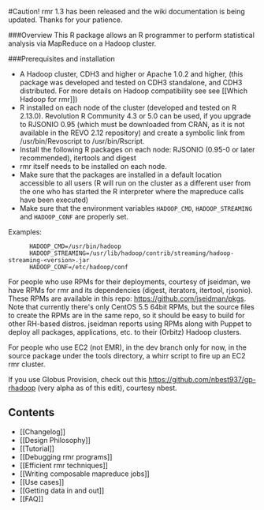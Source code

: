 #Caution!
rmr 1.3 has been released and the wiki documentation is being updated. Thanks for your patience.

###Overview
This R package allows an R programmer to perform statistical analysis via MapReduce on a Hadoop cluster. 

###Prerequisites and installation
* A Hadoop cluster, CDH3 and higher or Apache 1.0.2 and higher,  (this package was developed and tested on CDH3 standalone, and CDH3 distributed. For more details on Hadoop compatibility see see [[Which Hadoop for rmr]])
* R installed on each node of the cluster (developed and tested on R 2.13.0). Revolution R Community 4.3 or 5.0 can be used, if you upgrade to RJSONIO 0.95 (which must be downloaded from CRAN, as it is not available in the REVO 2.12 repository) and create a symbolic link from /usr/bin/Revoscript to /usr/bin/Rscript.
* Install the following R packages on each node: RJSONIO (0.95-0 or later recommended), itertools and digest
* rmr itself needs to be installed on each node.
* Make sure that the packages are installed in a default location accessible to all users (R will run on the cluster as a different user from the one who has started the R interpreter where the mapreduce calls have been executed)
* Make sure that the environment variables `HADOOP_CMD`,  `HADOOP_STREAMING` and `HADOOP_CONF` are properly set.
  
Examples:

```
      HADOOP_CMD=/usr/bin/hadoop
      HADOOP_STREAMING=/usr/lib/hadoop/contrib/streaming/hadoop-streaming-<version>.jar  
      HADOOP_CONF=/etc/hadoop/conf
```

For people who use RPMs for their deployments, courtesy of jseidman, we have RPMs for rmr and its dependencies (digest, iterators, itertool, rjsonio). These RPMs are available in this repo: https://github.com/jseidman/pkgs. Note that currently there's only CentOS 5.5 64bit RPMs, but the source files to create the RPMs are in the same repo, so it should be easy to build for other RH-based distros. jseidman reports using RPMs along with Puppet to deploy all packages, applications, etc. to their (Orbitz) Hadoop clusters.

For people who use EC2 (not EMR), in the dev branch only for now, in the source package under the tools directory, a whirr script to fire up an EC2 rmr cluster. 

If you use Globus Provision, check out this https://github.com/nbest937/gp-rhadoop (very alpha as of this edit), courtesy nbest.


## Contents

* [[Changelog]]
* [[Design Philosophy]]
* [[Tutorial]]
* [[Debugging rmr programs]]
* [[Efficient rmr techniques]]
* [[Writing composable mapreduce jobs]]
* [[Use cases]]
* [[Getting data in and out]]
* [[FAQ]]
